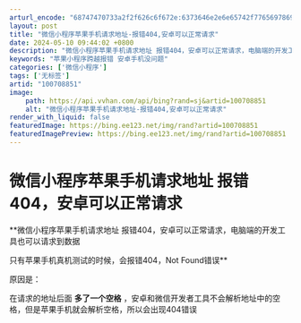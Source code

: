 ```yaml
---
arturl_encode: "68747470733a2f2f626c6f672e:6373646e2e6e65742f77656978696e5f34343330393337342f:61727469636c652f64657461696c732f313030373038383531"
layout: post
title: "微信小程序苹果手机请求地址-报错404,安卓可以正常请求"
date: 2024-05-10 09:44:02 +0800
description: "微信小程序苹果手机请求地址 报错404，安卓可以正常请求，电脑端的开发工具也可以请求到数据只有苹果手"
keywords: "苹果小程序跨越报错 安卓手机没问题"
categories: ['微信小程序']
tags: ['无标签']
artid: "100708851"
image:
    path: https://api.vvhan.com/api/bing?rand=sj&artid=100708851
    alt: "微信小程序苹果手机请求地址-报错404,安卓可以正常请求"
render_with_liquid: false
featuredImage: https://bing.ee123.net/img/rand?artid=100708851
featuredImagePreview: https://bing.ee123.net/img/rand?artid=100708851
---
```


# 微信小程序苹果手机请求地址 报错404，安卓可以正常请求

**微信小程序苹果手机请求地址 报错404，安卓可以正常请求，电脑端的开发工具也可以请求到数据
  
只有苹果手机真机测试的时候，会报错404，Not Found错误**

原因是：
  
在请求的地址后面
**多了一个空格**
，安卓和微信开发者工具不会解析地址中的空格，但是苹果手机就会解析空格，所以会出现404错误